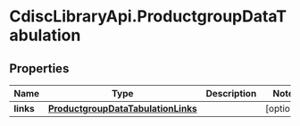 # CdiscLibraryApi.ProductgroupDataTabulation

## Properties

Name | Type | Description | Notes
------------ | ------------- | ------------- | -------------
**links** | [**ProductgroupDataTabulationLinks**](ProductgroupDataTabulationLinks.md) |  | [optional] 


